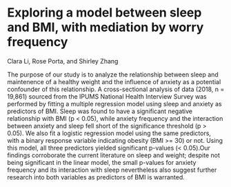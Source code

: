 # Exploring a model between sleep and BMI, with mediation by worry frequency

Clara Li, Rose Porta, and Shirley Zhang

The purpose of our study is to analyze the relationship between sleep and maintenence of a healthy weight and the influence of anxiety as a potential confounder of this relationship. A cross-sectional analysis of data (2018, n = 19,861) sourced from the IPUMS National Health Interview Survey was performed by fitting a multiple regression model using sleep and anxiety as predictors of BMI. Sleep was found to have a significant negative relationship with BMI (p < 0.05), while anxiety frequency and the interaction between anxiety and sleep fell short of the significance threshold (p > 0.05). We also fit a logistic regression model using the same predictors, with a binary response variable indicating obesity (BMI >= 30) or not. Using this model, all three predictors yielded significant p-values (< 0.05).Our findings corroborate the current literature on sleep and weight; despite not being significant in the linear model, the small p-values for anxiety frequency and its interaction with sleep nevertheless also suggest further research into both variables as predictors of BMI is warranted.


